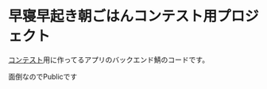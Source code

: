 # 早寝早起き朝ごはんコンテスト用プロジェクト
[コンテスト](https://www.hayanehayaoki.jp/appcontest.html)用に作ってるアプリのバックエンド鯖のコードです。

面倒なのでPublicです
